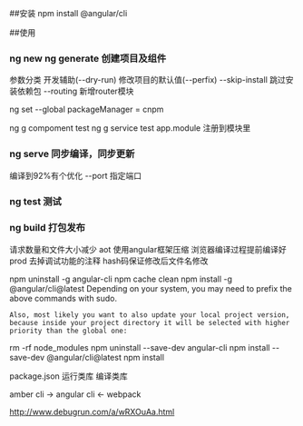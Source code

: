 ##安装
npm install @angular/cli

##使用

### ng new ng generate 创建项目及组件

参数分类
开发辅助(--dry-run)
修改项目的默认值(--perfix)
--skip-install 跳过安装依赖包
--routing 新增router模块

ng set --global packageManager = cnpm

ng g compoment test 
ng g service test app.module  注册到模块里


### ng serve 同步编译，同步更新

编译到92%有个优化
--port 指定端口

### ng test 测试

### ng build 打包发布

请求数量和文件大小减少
aot 使用angular框架压缩 浏览器编译过程提前编译好
prod 去掉调试功能的注释 hash码保证修改后文件名修改



npm uninstall -g angular-cli
npm cache clean
npm install -g @angular/cli@latest
    Depending on your system, you may need to prefix the above commands with sudo.

    Also, most likely you want to also update your local project version, because inside your project directory it will be selected with higher priority than the global one:

rm -rf node_modules
npm uninstall --save-dev angular-cli
npm install --save-dev @angular/cli@latest
npm install




package.json
运行类库
编译类库

amber cli -> angular cli <- webpack


http://www.debugrun.com/a/wRXOuAa.html